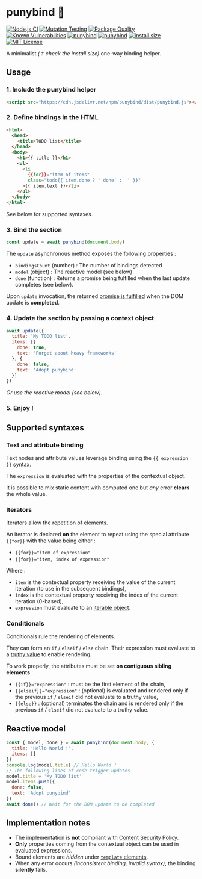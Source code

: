# punybind 🦴

[![Node.js CI](https://github.com/ArnaudBuchholz/punybind/actions/workflows/node.js.yml/badge.svg)](https://github.com/ArnaudBuchholz/punybind/actions/workflows/node.js.yml)
[![Mutation Testing](https://img.shields.io/badge/mutation%20testing-100%25-green)](https://arnaudbuchholz.github.io/punybind/reports/mutation/mutation.html)
[![Package Quality](https://npm.packagequality.com/shield/punybind.svg)](https://packagequality.com/#?package=punybind)
[![Known Vulnerabilities](https://snyk.io/test/github/ArnaudBuchholz/punybind/badge.svg?targetFile=package.json)](https://snyk.io/test/github/ArnaudBuchholz/punybind?targetFile=package.json)
[![punybind](https://badge.fury.io/js/punybind.svg)](https://www.npmjs.org/package/punybind)
[![punybind](http://img.shields.io/npm/dm/punybind.svg)](https://www.npmjs.org/package/punybind)
[![install size](https://packagephobia.now.sh/badge?p=punybind)](https://packagephobia.now.sh/result?p=punybind)
[![MIT License](https://img.shields.io/badge/License-MIT-yellow.svg)](https://opensource.org/licenses/MIT)


A minimalist *(⇡ check the install size)* one-way binding helper.

## Usage

### 1. Include the punybind helper

```html
<script src="https://cdn.jsdelivr.net/npm/punybind/dist/punybind.js"></script>
``` 

### 2. Define bindings in the HTML

```html
<html>
  <head>
    <title>TODO list</title>
  </head>
  <body>
    <h1>{{ title }}</h1>
    <ul>
      <li
        {{for}}="item of items"
        class="todo{{ item.done ? ' done' : '' }}"
      >{{ item.text }}</li>
    </ul>
  </body>
</html>
``` 

See below for supported syntaxes.

### 3. Bind the section

```JavaScript
const update = await punybind(document.body)
```

The `update` asynchronous method exposes the following properties :
  * `bindingsCount` (number) : The number of bindings detected
  * `model` (object) : The reactive model (see below)
  * `done` (function) : Returns a promise being fulfilled when the last update completes (see below).

Upon `update` invocation, the returned [promise is fulfilled](https://developer.mozilla.org/en-US/docs/Web/JavaScript/Reference/Global_Objects/Promise) when the DOM update is **completed**.

### 4. Update the section by passing a context object

```JavaScript
await update({
  title: 'My TODO list',
  items: [{
    done: true,
    text: 'Forget about heavy frameworks'
  }, {
    done: false,
    text: 'Adopt punybind'
  }]
})
```

*Or use the reactive model (see below).*

### 5. Enjoy !

## Supported syntaxes

### Text and attribute binding

Text nodes and attribute values leverage binding using the `{{ expression }}` syntax.

The `expression` is evaluated with the properties of the contextual object.

It is possible to mix static content with computed one but *any* error **clears** the whole value.

### Iterators

Iterators allow the repetition of elements.

An iterator is declared **on** the element to repeat using the special attribute `{{for}}` with the value being either :
* `{{for}}="item of expression"`
* `{{for}}="item, index of expression"`

Where :
* `item` is the contextual property receiving the value of the current iteration (to use in the subsequent bindings),
* `index` is the contextual property receiving the index of the current iteration (0-based),
* `expression` must evaluate to an [iterable object](https://developer.mozilla.org/en-US/docs/Web/JavaScript/Reference/Iteration_protocols).

### Conditionals

Conditionals rule the rendering of elements.

They can form an `if` / `elseif` / `else` chain. Their expression must evaluate to a [truthy value](https://developer.mozilla.org/en-US/docs/Glossary/Truthy) to enable rendering.

To work properly, the attributes must be set **on contiguous sibling elements** :
* `{{if}}="expression"` : must be the first element of the chain,
* `{{elseif}}="expression"` : (optional) is evaluated and rendered only if the previous `if` / `elseif` did not evaluate to a truthy value,
* `{{else}}` : (optional) terminates the chain and is rendered only if the previous `if` / `elseif` did not evaluate to a truthy value.

## Reactive model

```JavaScript
const { model, done } = await punybind(document.body, {
  title: 'Hello World !',
  items: []
})
console.log(model.title) // Hello World !
// The following lines of code trigger updates
model.title = 'My TODO list'
model.items.push({
  done: false,
  text: 'Adopt punybind'
})
await done() // Wait for the DOM update to be completed
```

## Implementation notes

* The implementation is **not** compliant with [Content Security Policy](https://developer.mozilla.org/en-US/docs/Web/HTTP/CSP).
* **Only** properties coming from the contextual object can be used in evaluated expressions.
* Bound elements are *hidden* under [`template` elements](https://developer.mozilla.org/en-US/docs/Web/HTML/Element/template).
* When any error occurs *(inconsistent binding, invalid syntax)*, the binding **silently** fails.
